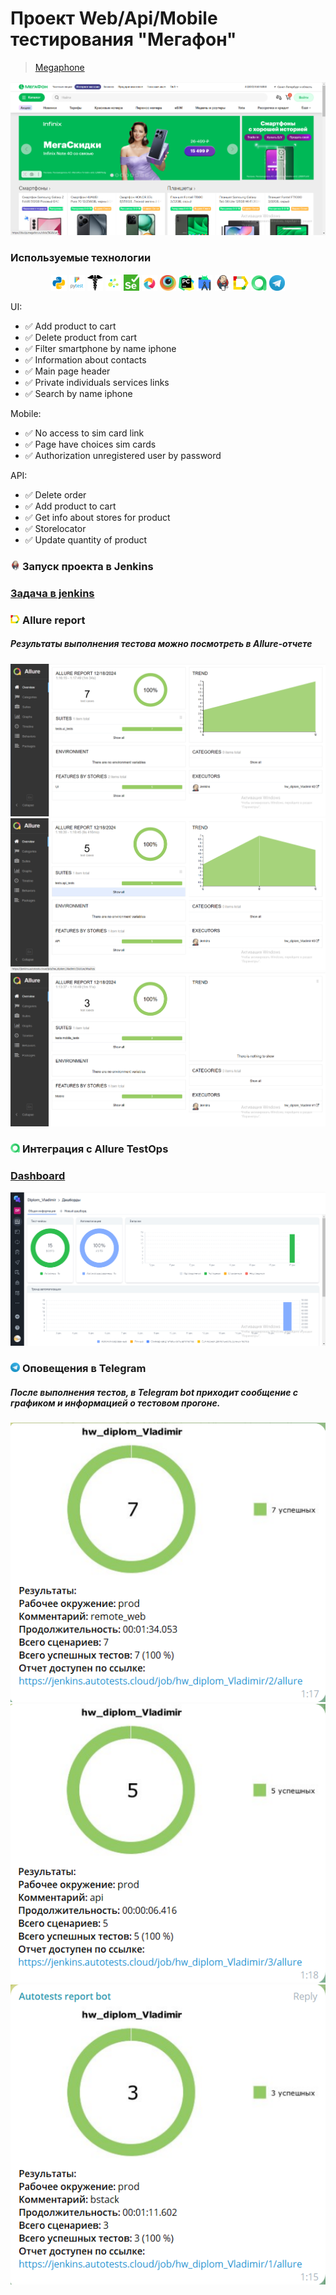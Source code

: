 <h1> Проект Web/Api/Mobile тестирования "Мегафон"  </h1>

> <a target="_blank" href="https://spb.shop.megafon.ru/">Megaphone</a>

![This is an image](data/images/Megafone_main_page.png)
<!-- Технологии -->

### Используемые технологии
<p  align="center">
   <code><img width="5%" title="Python" src="data/images/python.png"></code>
  <code><img width="5%" title="Pytest" src="data/images/pytest.png"></code>
  <code><img width="5%" title="Requests" src="data/images/requests.png"></code>
  <code><img width="5%" title="Selene" src="data/images/selene.png"></code>
  <code><img width="5%" title="Selenium" src="data/images/selenium.png"></code>
   <code><img width="5%" title="Appium" src="data/images/appium.png"></code>
   <code><img width="5%" title="Browserstack" src="data/images/browserstack.png"></code>
   <code><img width="5%" title="PyCharm" src="data/images/pycharm.png"></code>
  <code><img width="5%" title="Android Studio" src="data/images/android_studio.png"></code>
  <code><img width="5%" title="Jenkins" src="data/images/jenkins.png"></code>
  <code><img width="5%" title="Allure Report" src="data/images/allure_report.png"></code>
  <code><img width="5%" title="Allure TestOps" src="data/images/allure_testops.png"></code>
  <code><img width="5%" title="Telegram" src="data/images/tg.png"></code>
</p>


<!-- Тесты -->
UI:
* ✅ Add product to cart
* ✅ Delete product from cart
* ✅ Filter smartphone by name iphone
* ✅ Information about contacts
* ✅ Main page header
* ✅ Private individuals services links
* ✅ Search by name iphone

Mobile:
* ✅ No access to sim card link
* ✅ Page have choices sim cards
* ✅ Authorization unregistered user by password

 API:
* ✅ Delete order
* ✅ Add product to cart
* ✅ Get info about stores for product
* ✅ Storelocator
* ✅ Update quantity of product


<!-- Jenkins -->

### <img width="3%" title="Jenkins" src="data/images/jenkins.png"> Запуск проекта в Jenkins

### [Задача в jenkins](https://jenkins.autotests.cloud/job/hw_diplom_Vladimir/)


<!-- Allure report -->

### <img width="3%" title="Allure Report" src="data/images/allure_report.png"> Allure report

##### Результаты выполнения тестова можно посмотреть в Allure-отчете
![This is an image](data/images/Allure_ui.png)
![This is an image](data/images/Allure_api.png)
![This is an image](data/images/Allure_mobile.png)



<!-- Allure TestOps -->

### <img width="3%" title="Allure TestOps" src="data/images/allure_testops.png"> Интеграция с Allure TestOps

### [Dashboard](https://allure.autotests.cloud/project/4530/dashboards)

![This is an image](data/images/Allure_dashboard.png)

<!-- Telegram -->

### <img width="3%" title="Telegram" src="data/images/tg.png"> Оповещения в Telegram
##### После выполнения тестов, в Telegram bot приходит сообщение с графиком и информацией о тестовом прогоне.

![This is an image](data/images/TG_ui.png)
![This is an image](data/images/TG_api.png)
![This is an image](data/images/TG_mobile.png)